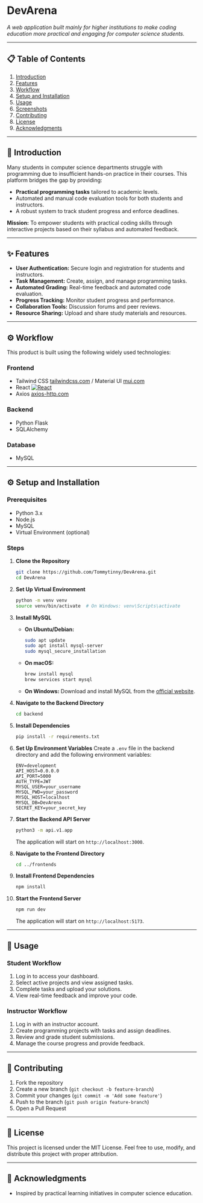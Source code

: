 # DevArena

_A web application built mainly for higher institutions to make coding education more practical and engaging for computer science students._  

---

## 📋 **Table of Contents**
1. [Introduction](#introduction)  
2. [Features](#features)  
3. [Workflow](#workflow)  
4. [Setup and Installation](#setup-and-installation)  
5. [Usage](#usage)  
6. [Screenshots](#screenshots)  
7. [Contributing](#contributing)  
8. [License](#license)  
9. [Acknowledgments](#acknowledgments)

---

## 📖 **Introduction**  
Many students in computer science departments struggle with programming due to insufficient hands-on practice in their courses. This platform bridges the gap by providing:  
- **Practical programming tasks** tailored to academic levels.  
- Automated and manual code evaluation tools for both students and instructors.  
- A robust system to track student progress and enforce deadlines.

**Mission:** To empower students with practical coding skills through interactive projects based on their syllabus and automated feedback.  

---

## ✨ **Features**
- **User Authentication:** Secure login and registration for students and instructors.
- **Task Management:** Create, assign, and manage programming tasks.
- **Automated Grading:** Real-time feedback and automated code evaluation.
- **Progress Tracking:** Monitor student progress and performance.
- **Collaboration Tools:** Discussion forums and peer reviews.
- **Resource Sharing:** Upload and share study materials and resources.

---

## ⚙️ **Workflow**

This product is built using the following widely used technologies:

### **Frontend**
- Tailwind CSS [tailwindcss.com](https://tailwindcss.com/) / Material UI [mui.com](https://mui.com/)
- React [![React](https://img.shields.io/badge/React-17.x-blue?logo=react)](https://reactjs.org/)
- Axios [axios-http.com](https://axios-http.com)

### **Backend**
- Python Flask
- SQLAlchemy

### **Database**
- MySQL

---

## ⚙️ **Setup and Installation**  

### **Prerequisites**  
- Python 3.x  
- Node.js
- MySQL  
- Virtual Environment (optional)  

### **Steps**  
1. **Clone the Repository**  
   ```bash
   git clone https://github.com/Tommytinny/DevArena.git
   cd DevArena
   ```
2. **Set Up Virtual Environment**
   ```bash
   python -m venv venv
   source venv/bin/activate  # On Windows: venv\Scripts\activate
   ```

3. **Install MySQL**
   - **On Ubuntu/Debian:**
     ```bash
     sudo apt update
     sudo apt install mysql-server
     sudo mysql_secure_installation
     ```
   - **On macOS:**
     ```bash
     brew install mysql
     brew services start mysql
     ```
   - **On Windows:**
     Download and install MySQL from the [official website](https://dev.mysql.com/downloads/installer/).

4. **Navigate to the Backend Directory**
   ```bash
   cd backend
   ```

5. **Install Dependencies**
   ```bash
   pip install -r requirements.txt
   ```

6. **Set Up Environment Variables**
   Create a `.env` file in the backend directory and add the following environment variables:
   ```env
   ENV=development
   API_HOST=0.0.0.0
   API_PORT=5000
   AUTH_TYPE=JWT
   MYSQL_USER=your_username
   MYSQL_PWD=your_password
   MYSQL_HOST=localhost
   MYSQL_DB=DevArena
   SECRET_KEY=your_secret_key
   ```

8. **Start the Backend API Server**
   ```bash
   python3 -m api.v1.app
   ```
   The application will start on `http://localhost:3000`.

9. **Navigate to the Frontend Directory**
   ```bash
   cd ../frontends
   ```

10. **Install Frontend Dependencies**
    ```bash
    npm install
    ```

11. **Start the Frontend Server**
    ```bash
    npm run dev
    ```
    The application will start on `http://localhost:5173`.

---

## 🚀 **Usage**

### **Student Workflow**
1. Log in to access your dashboard.
2. Select active projects and view assigned tasks.
3. Complete tasks and upload your solutions.
4. View real-time feedback and improve your code.

### **Instructor Workflow**
1. Log in with an instructor account.
2. Create programming projects with tasks and assign deadlines.
3. Review and grade student submissions.
4. Manage the course progress and provide feedback.


---

## 🤝 **Contributing**
1. Fork the repository
2. Create a new branch (`git checkout -b feature-branch`)
3. Commit your changes (`git commit -m 'Add some feature'`)
4. Push to the branch (`git push origin feature-branch`)
5. Open a Pull Request

---

## 📜 **License**
This project is licensed under the MIT License. Feel free to use, modify, and distribute this project with proper attribution.

---

## 🙌 **Acknowledgments**
- Inspired by practical learning initiatives in computer science education.
